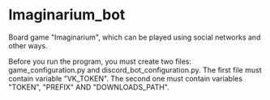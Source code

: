 # Imaginarium_bot
Board game "Imaginarium", which can be played using social networks and other ways.

Before you run the program, you must create two files: game_configuration.py and discord_bot_configuration.py. 
The first file must contain variable "VK_TOKEN".
The second one must contain variables "TOKEN", "PREFIX" AND "DOWNLOADS_PATH".
